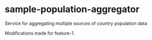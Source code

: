 # sample-population-aggregator
Service for aggregating multiple sources of country population data

Modifications made for feature-1.


